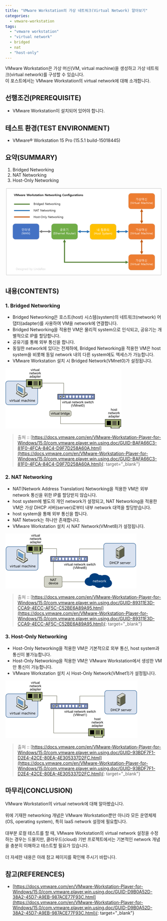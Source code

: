 ```yaml
---
title: "VMware Workstation의 가상 네트워크(Virtual Network) 알아보기"
categories: 
  - vmware-workstation
tags: 
  - "vmware workstation"
  - "virtual network"
  - bridged
  - nat
  - "host-only"
---
```



VMware Workstation은 가상 머신(VM, virtual machine)을 생성하고 가상 네트워크(virtual network)를 구성할 수 있습니다.
<br />
이 포스트에서는 VMware Workstation의 virtual network에 대해 소개합니다.


## 선행조건(PREREQUISITE)
- VMware Workstation이 설치되어 있어야 합니다.


## 테스트 환경(TEST ENVIRONMENT)
- VMware® Workstation 15 Pro (15.5.1 build-15018445)


## 요약(SUMMARY)
1. Bridged Networking
2. NAT Networking
3. Host-Only Networking

![lindarex_vmware-workstation-networking-configurations]


## 내용(CONTENTS)
### 1. Bridged Networking
- Bridged Networking은 호스트(host) 시스템(system)의 네트워크(network) 어댑터(adapter)를 사용하여 VM을 network에 연결합니다.
- Bridged Networking을 적용한 VM은 물리적 system으로 인식되고, 공유기는 개별적으로 IP를 할당합니다.
- 공유기를 통해 외부 통신을 합니다.
- 동일한 network에 있다는 전제하에, Bridged Networking을 적용한 VM은 host system을 비롯해 동일 network 내의 다른 system에도 엑세스가 가능합니다.
- VMware Workstation 설치 시 Bridged Network(VMnet0)가 설정됩니다.

![lindarex_vmware-workstation-networking-bridged]

> 출처 :: [https://docs.vmware.com/en/VMware-Workstation-Player-for-Windows/15.0/com.vmware.player.win.using.doc/GUID-BAFA66C3-81F0-4FCA-84C4-D9F7D258A60A.html](https://docs.vmware.com/en/VMware-Workstation-Player-for-Windows/15.0/com.vmware.player.win.using.doc/GUID-BAFA66C3-81F0-4FCA-84C4-D9F7D258A60A.html){: target="\_blank"}


### 2. NAT Networking
- NAT(Network Address Translation) Networking을 적용한 VM은 외부 network 통신을 위한 IP를 할당받지 않습니다.
- host system에 별도의 개인 network가 설정되고, NAT Networking을 적용한 VM은 가상 DHCP 서버(server)로부터 내부 network 대역을 할당받습니다.
- host system을 통해 외부 통신을 합니다.
- NAT Network는 하나만 존재합니다.
- VMware Workstation 설치 시 NAT Network(VMnet8)가 설정됩니다.

![lindarex_vmware-workstation-networking-nat]

> 출처 :: [https://docs.vmware.com/en/VMware-Workstation-Player-for-Windows/15.0/com.vmware.player.win.using.doc/GUID-89311E3D-CCA9-4ECC-AF5C-C52BE6A89A95.html](https://docs.vmware.com/en/VMware-Workstation-Player-for-Windows/15.0/com.vmware.player.win.using.doc/GUID-89311E3D-CCA9-4ECC-AF5C-C52BE6A89A95.html){: target="\_blank"}

### 3. Host-Only Networking
- Host-Only Networking을 적용한 VM은 기본적으로 외부 통신, host system과 통신이 불가능합니다.
- Host-Only Networking을 적용한 VM은 VMware Workstation에서 생성한 VM만 통신이 가능합니다.
- VMware Workstation 설치 시 Host-Only Network(VMnet1)가 설정됩니다.

![lindarex_vmware-workstation-networking-host-only]

> 출처 :: [https://docs.vmware.com/en/VMware-Workstation-Player-for-Windows/15.0/com.vmware.player.win.using.doc/GUID-93BDF7F1-D2E4-42CE-80EA-4E305337D2FC.html](https://docs.vmware.com/en/VMware-Workstation-Player-for-Windows/15.0/com.vmware.player.win.using.doc/GUID-93BDF7F1-D2E4-42CE-80EA-4E305337D2FC.html){: target="\_blank"}


## 마무리(CONCLUSION)
VMware Workstation의 virtual network에 대해 알아봤습니다.
<br /><br />
위에 기재한 networking 개념은 VMware Workstation뿐만 아니라 모든 운영체제(OS, operating system), 특히 IaaS network 설정에 필요합니다.
<br /><br />
대부분 로컬 테스트를 할 때, VMware Workstation의 virtual network 설정을 수정하는 경우는 드물지만, 클라우드(cloud) 기반 프로젝트에서는 기본적인 network 개념을 충분히 이해하고 테스트할 필요가 있습니다.
<br /><br />
더 자세한 내용은 아래 참고 페이지를 확인해 주시기 바랍니다.


## 참고(REFERENCES)
- [https://docs.vmware.com/en/VMware-Workstation-Player-for-Windows/15.0/com.vmware.player.win.using.doc/GUID-D9B0A52D-38A2-45D7-A9EB-987ACE77F93C.html](https://docs.vmware.com/en/VMware-Workstation-Player-for-Windows/15.0/com.vmware.player.win.using.doc/GUID-D9B0A52D-38A2-45D7-A9EB-987ACE77F93C.html){: target="\_blank"}


[lindarex_vmware-workstation-networking-bridged]:/assets/images/2020-02-12-vmware-workstation-virtual-network/lindarex_vmware-workstation-networking-bridged.png
[lindarex_vmware-workstation-networking-configurations]:/assets/images/2020-02-12-vmware-workstation-virtual-network/lindarex_vmware-workstation-networking-configurations.png
[lindarex_vmware-workstation-networking-host-only]:/assets/images/2020-02-12-vmware-workstation-virtual-network/lindarex_vmware-workstation-networking-host-only.png
[lindarex_vmware-workstation-networking-nat]:/assets/images/2020-02-12-vmware-workstation-virtual-network/lindarex_vmware-workstation-networking-nat.png
